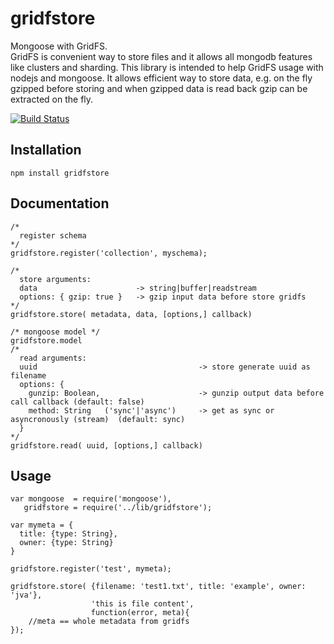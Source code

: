 gridfstore
==========

Mongoose with GridFS.  
GridFS is convenient way to store files and it allows all mongodb features like clusters and sharding.
This library is intended to help GridFS usage with nodejs and mongoose. It allows efficient way to store data, 
e.g. on the fly gzipped before storing and when gzipped data is read back gzip can be extracted on the fly.

[![Build Status](https://travis-ci.org/jupe/gridfstore.png?branch=master)](https://travis-ci.org/jupe/gridfstore)

Installation
------------
```
npm install gridfstore
```

Documentation
-------------
```
/*
  register schema
*/
gridfstore.register('collection', myschema);

/*
  store arguments:
  data                      -> string|buffer|readstream
  options: { gzip: true }   -> gzip input data before store gridfs
*/
gridfstore.store( metadata, data, [options,] callback)

/* mongoose model */
gridfstore.model   
/*
  read arguments:
  uuid                                    -> store generate uuid as filename
  options: { 
    gunzip: Boolean,                      -> gunzip output data before call callback (default: false)
    method: String   ('sync'|'async')     -> get as sync or asyncronously (stream)  (default: sync)
  }
*/
gridfstore.read( uuid, [options,] callback)
```

Usage
-----
```
var mongoose  = require('mongoose'),
   gridfstore = require('../lib/gridfstore');
   
var mymeta = {
  title: {type: String},
  owner: {type: String}
}

gridfstore.register('test', mymeta);

gridfstore.store( {filename: 'test1.txt', title: 'example', owner: 'jva'}, 
                  'this is file content',
                  function(error, meta){
    //meta == whole metadata from gridfs
});

```
